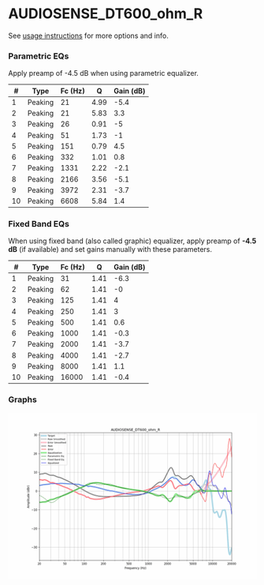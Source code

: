 # AUDIOSENSE_DT600_ohm_R
See [usage instructions](https://github.com/jaakkopasanen/AutoEq#usage) for more options and info.

### Parametric EQs
Apply preamp of -4.5 dB when using parametric equalizer.

|   # | Type    |   Fc (Hz) |    Q |   Gain (dB) |
|-----|---------|-----------|------|-------------|
|   1 | Peaking |        21 | 4.99 |        -5.4 |
|   2 | Peaking |        21 | 5.83 |         3.3 |
|   3 | Peaking |        26 | 0.91 |        -5   |
|   4 | Peaking |        51 | 1.73 |        -1   |
|   5 | Peaking |       151 | 0.79 |         4.5 |
|   6 | Peaking |       332 | 1.01 |         0.8 |
|   7 | Peaking |      1331 | 2.22 |        -2.1 |
|   8 | Peaking |      2166 | 3.56 |        -5.1 |
|   9 | Peaking |      3972 | 2.31 |        -3.7 |
|  10 | Peaking |      6608 | 5.84 |         1.4 |

### Fixed Band EQs
When using fixed band (also called graphic) equalizer, apply preamp of **-4.5 dB** (if available) and set gains manually with these parameters.

|   # | Type    |   Fc (Hz) |    Q |   Gain (dB) |
|-----|---------|-----------|------|-------------|
|   1 | Peaking |        31 | 1.41 |        -6.3 |
|   2 | Peaking |        62 | 1.41 |        -0   |
|   3 | Peaking |       125 | 1.41 |         4   |
|   4 | Peaking |       250 | 1.41 |         3   |
|   5 | Peaking |       500 | 1.41 |         0.6 |
|   6 | Peaking |      1000 | 1.41 |        -0.3 |
|   7 | Peaking |      2000 | 1.41 |        -3.7 |
|   8 | Peaking |      4000 | 1.41 |        -2.7 |
|   9 | Peaking |      8000 | 1.41 |         1.1 |
|  10 | Peaking |     16000 | 1.41 |        -0.4 |

### Graphs
![](./AUDIOSENSE_DT600_ohm_R.png)
